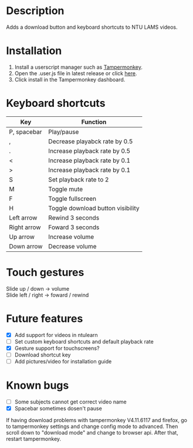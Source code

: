 # Description
Adds a download button and keyboard shortcuts to NTU LAMS videos.

# Installation
1. Install a userscript manager such as [Tampermonkey](https://www.tampermonkey.net/).
2. Open the .user.js file in latest release or click [here](https://github.com/klsjadhf/lams_userscript/releases/latest/download/lams.user.js).
3. Click install in the Tampermonkey dashboard.

# Keyboard shortcuts
Key | Function
----|---------
P, spacebar | Play/pause
, | Decrease playabck rate by 0.5
. | Increase playback rate by 0.5
< | Increase playback rate by 0.1
\> | Increase playback rate by 0.1
S | Set playback rate to 2
M | Toggle mute
F | Toggle fullscreen
H | Toggle download button visibility
Left arrow | Rewind 3 seconds
Right arrow | Foward 3 seconds
Up arrow | Increase volume
Down arrow | Decrease volume

# Touch gestures
Slide up / down -> volume  
Slide left / right -> foward / rewind

# Future features
- [x] Add support for videos in ntulearn
- [ ] Set custom keyboard shortcuts and default playback rate
- [x] Gesture support for touchscreens?
- [ ] Download shortcut key
- [ ] Add pictures/video for installation guide

# Known bugs
- [ ] Some subjects cannot get correct video name
- [x] Spacebar sometimes dosen't pause  

If having download problems with tampermonkey V4.11.6117 and firefox, go to tampermonkey settings and change config mode to advanced. Then scroll down to "download mode" and change to browser api. After that, restart tampermonkey.
